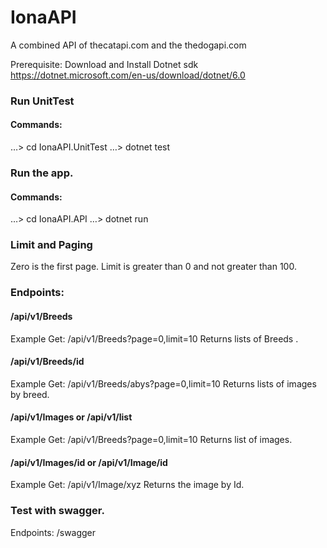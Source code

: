# IonaAPI
A combined API of thecatapi.com and the thedogapi.com

Prerequisite:
Download and Install Dotnet sdk
https://dotnet.microsoft.com/en-us/download/dotnet/6.0

### Run UnitTest
#### Commands:
…> cd IonaAPI.UnitTest
…> dotnet test

### Run the app.
#### Commands:
…> cd IonaAPI.API
…> dotnet run

### Limit and Paging
Zero is the first page.
Limit is  greater than 0 and not greater than 100.

### Endpoints:
#### /api/v1/Breeds
Example
Get: /api/v1/Breeds?page=0,limit=10
Returns lists of Breeds .

#### /api/v1/Breeds/id
Example
Get: /api/v1/Breeds/abys?page=0,limit=10
Returns lists of images by breed.

#### /api/v1/Images or /api/v1/list
Example
Get: /api/v1/Breeds?page=0,limit=10
Returns list of images.

#### /api/v1/Images/id or /api/v1/Image/id
Example
Get: /api/v1/Image/xyz
Returns the image by Id.

### Test with swagger.
Endpoints:
/swagger





